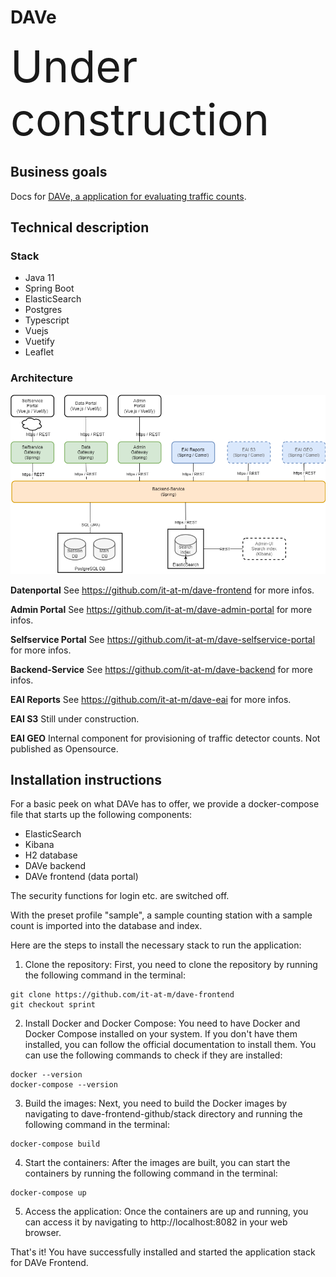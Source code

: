 # DAVe

<span style="font-size:5.0em;">Under construction</span>

## Business goals
Docs for [DAVe, a application for evaluating traffic counts](https://opensource.muenchen.de/software/dave.html).

## Technical description

### Stack
* Java 11
* Spring Boot
* ElasticSearch
* Postgres
* Typescript
* Vuejs
* Vuetify
* Leaflet

### Architecture

![Architecture](img/DAVe_Architektur_LS2.drawio.png)

**Datenportal**
 See https://github.com/it-at-m/dave-frontend for more infos.

**Admin Portal**
See https://github.com/it-at-m/dave-admin-portal for more infos.

**Selfservice Portal**
See https://github.com/it-at-m/dave-selfservice-portal for more infos.

**Backend-Service**
See https://github.com/it-at-m/dave-backend for more infos.

**EAI Reports**
See https://github.com/it-at-m/dave-eai for more infos.

**EAI S3**
Still under construction.

**EAI GEO**
Internal component for provisioning of traffic detector counts. Not published as Opensource. 

## Installation instructions

For a basic peek on what DAVe has to offer, we provide a docker-compose file that starts up the following components:

* ElasticSearch
* Kibana
* H2 database
* DAVe backend
* DAVe frontend (data portal)

The security functions for login etc. are switched off.

With the preset profile "sample", a sample counting station with a sample count is imported into the database and index.

Here are the steps to install the necessary stack to run the application:

1. Clone the repository: First, you need to clone the repository by running the following command in the terminal:
```
git clone https://github.com/it-at-m/dave-frontend
git checkout sprint
```

2. Install Docker and Docker Compose: You need to have Docker and Docker Compose installed on your system. If you don't have them installed, you can follow the official documentation to install them. You can use the following commands to check if they are installed:
```
docker --version
docker-compose --version
```

3. Build the images: Next, you need to build the Docker images by navigating to dave-frontend-github/stack directory and running the following command in the terminal:
```
docker-compose build
```

4. Start the containers: After the images are built, you can start the containers by running the following command in the terminal:
```
docker-compose up
```

5. Access the application: Once the containers are up and running, you can access it by navigating to http://localhost:8082 in your web browser.

That's it! You have successfully installed and started the application stack for DAVe Frontend.
